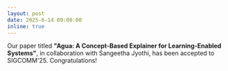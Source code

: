 ```yaml
---
layout: post
date: 2025-6-14 09:00:00
inline: true
---
```


Our paper titled **"Agua: A Concept-Based Explainer for Learning-Enabled Systems"**, in collaboration with Sangeetha Jyothi, has been accepted to SIGCOMM'25. Congratulations!
